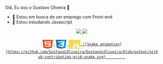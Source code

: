 Olá, Eu sou o Gustavo Oliveira 👋

- 🔭 Estou em busca de um emprego com Front-end
- 🌱 Estou estudando Javascript

<div align="center">
  <a href="https://github.com/GustavoLOliveira">
  <img height="140em" src="https://github-readme-stats.vercel.app/api?username=GustavoLOliveira&show_icons=true&theme=tokyonight&include_all_commits=true&count_private=true"/>
  <img height="140em" src="https://github-readme-stats.vercel.app/api/top-langs/?username=GustavoLOliveira&layout=compact&langs_count=7&theme=tokyonight"/>
</div>
  
<div align="center" style="display: inline_block"><br>
    <img align="center" alt="Gustavo-HTML" height="30" width="40" src="https://raw.githubusercontent.com/devicons/devicon/master/icons/html5/html5-original.svg">
    <img align="center" alt="Gustavo-CSS" height="30" width="40" src="https://raw.githubusercontent.com/devicons/devicon/master/icons/css3/css3-original.svg">
    <img align="center" alt="Gustavo-Js" height="30" width="40" src="https://raw.githubusercontent.com/devicons/devicon/master/icons/javascript/javascript-plain.svg"
         
     ![Snake animation](https://github.com/GustavoLOliveira/GustavoLOliveira/blob/output/github-contribution-grid-snake.svg)         
</div> 
  
  ##



